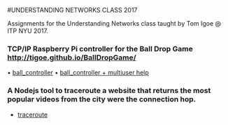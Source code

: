 #UNDERSTANDING NETWORKS CLASS 2017

Assignments for the Understanding Networks class taught by Tom Igoe @ ITP NYU 2017.

### TCP/IP Raspberry Pi controller for the Ball Drop Game http://tigoe.github.io/BallDropGame/
• [ball_controller](/ball_controller)
• [ball_controller + multiuser help](/ball_controller_firebase)

### A Nodejs tool to traceroute a website that returns the most popular videos from the city were the connection hop.
- [traceroute](/traceroute)
